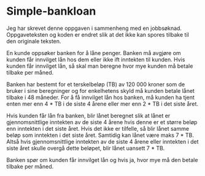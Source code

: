 # Simple-bankloan
Jeg har skrevet denne oppgaven i sammenheng med en jobbsøknad. Oppgaveteksten og koden er endret slik at det ikke kan spores tilbake til den originale teksten.

En kunde oppsøker banken for å låne penger. Banken må avgjøre om kunden får innvilget lån hos dem eller ikke ift inntekten til kunden. Hvis kunden får innvilget lån, så skal man beregne hvor mye kunden må betale tilbake per måned.

Banken har bestemt for et terskelbeløp (TB) av 120 000 kroner som de bruker i sine beregninger og for enkelhetens skyld må kunden betale lånet tilbake i 48 måneder. For å få innvilget lån hos banken, må kunden ha tjent enten mer enn 4 * TB i de siste 4 årene eller mer enn 2 * TB i det siste året. 

Hvis kunden får lån fra banken, blir lånet beregnet slik at lånet er gjennomsnittlige inntekten av de siste 4 årene hvis denne er et større beløp enn inntekten i det siste året. Hvis det ikke er tilfelle, så blir lånet samme beløp som inntekten i det siste året. Samtidig kan lånet være maks 7 * TB. Altså hvis gjennomsnittlige inntekten av de siste 4 årene eller inntekten i det siste året skulle overgå dette beløpet, blir lånet uansett 7 * TB.

Banken spør om kunden får innvilget lån og hvis ja, hvor mye må den betale tilbake per måned.
